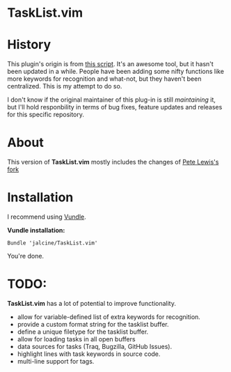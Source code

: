 TaskList.vim
============

# History

This plugin's origin is from [this script](http://www.vim.org/scripts/script.php?script_id=2607).
It's an awesome tool, but it hasn't been updated in a while. People have been 
adding some nifty functions like more keywords for recognition and what-not, 
but they haven't been centralized. This is my attempt to do so.

I don't know if the original maintainer of this plug-in is still *maintaining*
it, but I'll hold responbility in terms of bug fixes, feature updates and 
releases for this specific repository.

# About

This version of **TaskList.vim** mostly includes the changes
of [Pete Lewis's fork](https://github.com/petelewis/TaskList.vim)

# Installation
I recommend using [Vundle](https://github.com/gmarik/vundle#readme).

**Vundle installation:**
```viml
Bundle 'jalcine/TaskList.vim'
```

You're done.

# TODO:
**TaskList.vim** has a lot of potential to improve functionality.

 * allow for variable-defined list of extra keywords for recognition.
 * provide a custom format string for the tasklist buffer.
 * define a unique filetype for the tasklist buffer.
 * allow for loading tasks in all open buffers
 * data sources for tasks (Traq, Bugzilla, GitHub Issues).
 * highlight lines with task keywords in source code.
 * multi-line support for tags.

